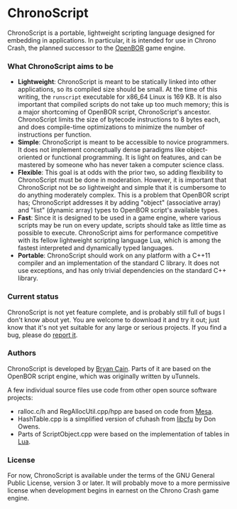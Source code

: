 # ChronoScript

ChronoScript is a portable, lightweight scripting language designed for embedding in applications. In particular, it is intended for use in Chrono Crash, the planned successor to the [OpenBOR](https://github.com/DCurrent/openbor) game engine.

### What ChronoScript aims to be
* **Lightweight**: ChronoScript is meant to be statically linked into other applications, so its compiled size should be small. At the time of this writing, the `runscript` executable for x86_64 Linux is 169 KB. It is also important that compiled scripts do not take up too much memory; this is a major shortcoming of OpenBOR script, ChronoScript's ancestor. ChronoScript limits the size of bytecode instructions to 8 bytes each, and does compile-time optimizations to minimize the number of instructions per function.
* **Simple**: ChronoScript is meant to be accessible to novice programmers. It does not implement conceptually dense paradigms like object-oriented or functional programming. It is light on features, and can be mastered by someone who has never taken a computer science class.
* **Flexible**: This goal is at odds with the prior two, so adding flexibility to ChronoScript must be done in moderation. However, it is important that ChronoScript not be *so* lightweight and simple that it is cumbersome to do anything moderately complex. This is a problem that OpenBOR script has; ChronoScript addresses it by adding "object" (associative array) and "list" (dynamic array) types to OpenBOR script's available types.
* **Fast**: Since it is designed to be used in a game engine, where various scripts may be run on every update, scripts should take as little time as possible to execute. ChronoScript aims for performance competitive with its fellow lightweight scripting language Lua, which is among the fastest interpreted and dynamically typed languages.
* **Portable**: ChronoScript should work on any platform with a C\++11 compiler and an implementation of the standard C library. It does not use exceptions, and has only trivial dependencies on the standard C++ library.

### Current status
ChronoScript is not yet feature complete, and is probably still full of bugs I don't know about yet. You are welcome to download it and try it out; just know that it's not yet suitable for any large or serious projects. If you find a bug, please do [report it](https://github.com/Plombo/chronoscript/issues).

### Authors
ChronoScript is developed by [Bryan Cain](https://github.com/Plombo). Parts of it are based on the OpenBOR script engine, which was originally written by uTunnels.

A few individual source files use code from other open source software projects:
* ralloc.c/h and RegAllocUtil.cpp/hpp are based on code from [Mesa](https://cgit.freedesktop.org/mesa/mesa).
* HashTable.cpp is a simplified version of cfuhash from [libcfu](http://libcfu.sourceforge.net/) by Don Owens.
* Parts of ScriptObject.cpp were based on the implementation of tables in [Lua](https://www.lua.org/).

### License
For now, ChronoScript is available under the terms of the GNU General Public License, version 3 or later. It will probably move to a more permissive license when development begins in earnest on the Chrono Crash game engine.
